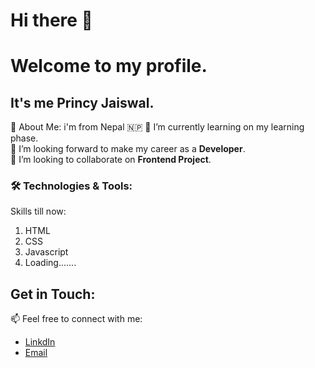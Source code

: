 # Hi there 👋
# **Welcome to my profile.**
## It's me Princy Jaiswal.
🚀 About Me:
i'm from Nepal 🇳🇵
🌱 I’m currently learning on my learning phase.<br>
🔭 I’m looking forward to make my career as a **Developer**.<br>
👯 I’m looking to collaborate on **Frontend Project**.<br>
### **🛠️ Technologies & Tools:**<br>
Skills till now:<br>
1. HTML
2. CSS
3. Javascript
4. Loading.......<br>
## **Get in Touch:** <br>
📫 Feel free to connect with me: <br>
- [LinkdIn](https://www.linkedin.com/in/princy-jaiswal-105a46219/)<br>
- [Email](jprincy933@gmail.com)


